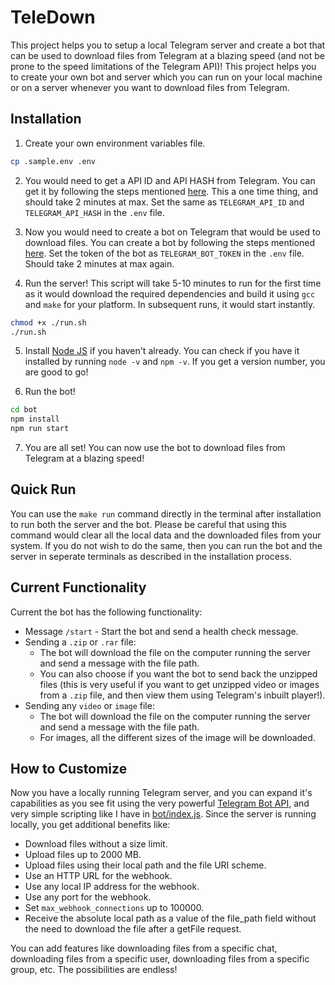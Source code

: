 # TeleDown

This project helps you to setup a local Telegram server and create a bot that can be used to download files from Telegram at a blazing speed (and not be prone to the speed limitations of the Telegram API)! This project helps you to create your own bot and server which you can run on your local machine or on a server whenever you want to download files from Telegram.

## Installation

1. Create your own environment variables file.

```bash
cp .sample.env .env
```

2. You would need to get a API ID and API HASH from Telegram. You can get it by following the steps mentioned [here](https://core.telegram.org/api/obtaining_api_id). This a one time thing, and should take 2 minutes at max. Set the same as `TELEGRAM_API_ID` and `TELEGRAM_API_HASH` in the `.env` file.

3. Now you would need to create a bot on Telegram that would be used to download files. You can create a bot by following the steps mentioned [here](https://core.telegram.org/bots#botfather). Set the token of the bot as `TELEGRAM_BOT_TOKEN` in the `.env` file. Should take 2 minutes at max again.

4. Run the server! This script will take 5-10 minutes to run for the first time as it would download the required dependencies and build it using `gcc` and `make` for your platform. In subsequent runs, it would start instantly.

```bash
chmod +x ./run.sh
./run.sh
```

5. Install [Node JS](https://nodejs.org/en/download/) if you haven't already. You can check if you have it installed by running `node -v` and `npm -v`. If you get a version number, you are good to go! 

6. Run the bot!

```bash
cd bot
npm install
npm run start
```

7. You are all set! You can now use the bot to download files from Telegram at a blazing speed!

## Quick Run

You can use the `make run` command directly in the terminal after installation to run both the server and the bot. Please be careful that using this command would clear all the local data and the downloaded files from your system. If you do not wish to do the same, then you can run the bot and the server in seperate terminals as described in the installation process.  

## Current Functionality

Current the bot has the following functionality:
- Message `/start` - Start the bot and send a health check message.
- Sending a `.zip` or `.rar` file: 
  - The bot will download the file on the computer running the server and send a message with the file path.
  - You can also choose if you want the bot to send back the unzipped files (this is very useful if you want to get unzipped video or images from a `.zip` file, and then view them using Telegram's inbuilt player!).
- Sending any `video` or `image` file:
  - The bot will download the file on the computer running the server and send a message with the file path.
  - For images, all the different sizes of the image will be downloaded.

## How to Customize

Now you have a locally running Telegram server, and you can expand it's capabilities as you see fit using the very powerful [Telegram Bot API](https://core.telegram.org/bots/api), and very simple scripting like I have in [bot/index.js](bot/index.js). Since the server is running locally, you get additional benefits like:
- Download files without a size limit.
- Upload files up to 2000 MB.
- Upload files using their local path and the file URI scheme.
- Use an HTTP URL for the webhook.
- Use any local IP address for the webhook.
- Use any port for the webhook.
- Set `max_webhook_connections` up to 100000.
- Receive the absolute local path as a value of the file_path field without the need to download the file after a getFile request.

You can add features like downloading files from a specific chat, downloading files from a specific user, downloading files from a specific group, etc. The possibilities are endless!